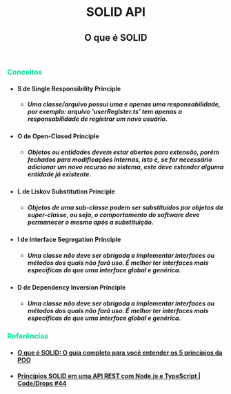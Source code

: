 ## <h1 align='center'>SOLID API</h1>

## <h2 align='center'>O que é SOLID</h2>

<br/>

### <p style='color: #0d9; font-weight: bold;'>Conceitos</p>

- #### <p><strong>S</strong> de Single Responsibility Principle</p>
  - #####   Uma classe/arquivo possui uma e apenas uma responsabilidade, por exemplo: arquivo 'userRegister.ts' tem apenas a responsabilidade de registrar um novo usuário.

- #### <p><strong>O</strong> de Open-Closed Principle</p>
  - #####   Objetos ou entidades devem estar abertos para extensão, porém fechados para modificações internas, isto é, se for necessário adicionar um novo recurso no sistema, este deve estender alguma entidade já existente.

- #### <p><strong>L</strong> de Liskov Substitution Principle</p>
  - #####   Objetos de uma sub-classe podem ser substituídos por objetos da super-classe, ou seja, o comportamento do software deve permanecer o mesmo após a substituição.


- #### <p><strong>I</strong> de Interface Segregation Principle</p>
  - #####   Uma classe não deve ser obrigada a implementar interfaces ou métodos dos quais não fará uso. É melhor ter interfaces mais especificas do que uma interface global e genérica.

- #### <p><strong>D</strong> de Dependency Inversion Principle</p>
  - #####   Uma classe não deve ser obrigada a implementar interfaces ou métodos dos quais não fará uso. É melhor ter interfaces mais especificas do que uma interface global e genérica.

### <p style='color: #0d9; font-weight: bold;'>Referências</p>

- #### [O que é SOLID: O guia completo para você entender os 5 princípios da POO](https://medium.com/desenvolvendo-com-paixao/o-que-%C3%A9-solid-o-guia-completo-para-voc%C3%AA-entender-os-5-princ%C3%ADpios-da-poo-2b937b3fc530) 

- #### [Princípios SOLID em uma API REST com Node.js e TypeScript | Code/Drops #44](https://youtu.be/vAV4Vy4jfkc) 